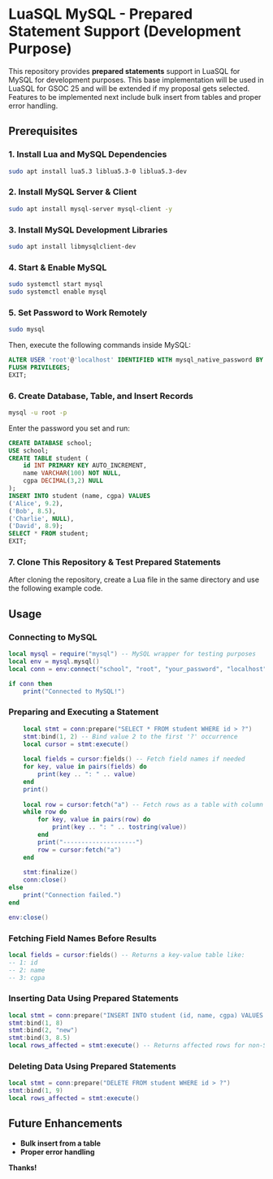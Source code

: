 # LuaSQL MySQL - Prepared Statement Support (Development Purpose)

This repository provides **prepared statements** support in LuaSQL for MySQL for development purposes. This base implementation will be used in LuaSQL for GSOC 25 and will be extended if my proposal gets selected. Features to be implemented next include bulk insert from tables and proper error handling.

## Prerequisites

### 1. Install Lua and MySQL Dependencies
```sh
sudo apt install lua5.3 liblua5.3-0 liblua5.3-dev
```

### 2. Install MySQL Server & Client
```sh
sudo apt install mysql-server mysql-client -y
```

### 3. Install MySQL Development Libraries
```sh
sudo apt install libmysqlclient-dev
```

### 4. Start & Enable MySQL
```sh
sudo systemctl start mysql
sudo systemctl enable mysql
```

### 5. Set Password to Work Remotely
```sh
sudo mysql
```

Then, execute the following commands inside MySQL:
```sql
ALTER USER 'root'@'localhost' IDENTIFIED WITH mysql_native_password BY 'your_password';
FLUSH PRIVILEGES;
EXIT;
```

### 6. Create Database, Table, and Insert Records
```sh
mysql -u root -p
```
Enter the password you set and run:
```sql
CREATE DATABASE school;
USE school;
CREATE TABLE student (
    id INT PRIMARY KEY AUTO_INCREMENT,
    name VARCHAR(100) NOT NULL,
    cgpa DECIMAL(3,2) NULL
);
INSERT INTO student (name, cgpa) VALUES
('Alice', 9.2),
('Bob', 8.5),
('Charlie', NULL),
('David', 8.9);
SELECT * FROM student;
EXIT;
```

### 7. Clone This Repository & Test Prepared Statements
After cloning the repository, create a Lua file in the same directory and use the following example code.

## Usage

### Connecting to MySQL
```lua
local mysql = require("mysql") -- MySQL wrapper for testing purposes
local env = mysql.mysql()
local conn = env:connect("school", "root", "your_password", "localhost", 3306)

if conn then
    print("Connected to MySQL!")
```

### Preparing and Executing a Statement
```lua
    local stmt = conn:prepare("SELECT * FROM student WHERE id > ?")
    stmt:bind(1, 2) -- Bind value 2 to the first '?' occurrence
    local cursor = stmt:execute()
    
    local fields = cursor:fields() -- Fetch field names if needed
    for key, value in pairs(fields) do
        print(key .. ": " .. value)
    end
    print()
    
    local row = cursor:fetch("a") -- Fetch rows as a table with column names as keys
    while row do
        for key, value in pairs(row) do
            print(key .. ": " .. tostring(value))
        end
        print("--------------------")
        row = cursor:fetch("a")
    end
    
    stmt:finalize()
    conn:close()
else
    print("Connection failed.")
end

env:close()
```

### Fetching Field Names Before Results
```lua
local fields = cursor:fields() -- Returns a key-value table like:
-- 1: id
-- 2: name
-- 3: cgpa
```

### Inserting Data Using Prepared Statements
```lua
local stmt = conn:prepare("INSERT INTO student (id, name, cgpa) VALUES (?, ?, ?)")
stmt:bind(1, 8)
stmt:bind(2, "new")
stmt:bind(3, 8.5)
local rows_affected = stmt:execute() -- Returns affected rows for non-SELECT queries
```

### Deleting Data Using Prepared Statements
```lua
local stmt = conn:prepare("DELETE FROM student WHERE id > ?")
stmt:bind(1, 9)
local rows_affected = stmt:execute()
```

## Future Enhancements
- **Bulk insert from a table**
- **Proper error handling**

**Thanks!** 

